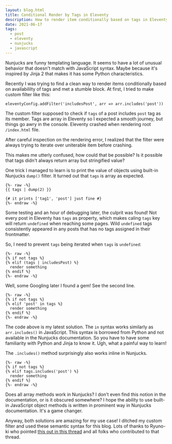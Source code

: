 ```yaml
---
layout: blog.html
title: Conditional Render by Tags in Eleventy
description: How to render item conditionally based on tags in Eleventy using Nunjucks
date: 2021-06-17
tags:
  - post
  - eleventy
  - nunjucks
  - javascript
---
```


Nunjucks are funny templating language. It seems to have a lot of unusual behavior that doesn't match with JavaScript syntax. Maybe because it's inspired by Jinja 2 that makes it has some Python characteristics.

Recently I was trying to find a clean way to render items conditionally based on availabililty of tags and met a stumble block. At first, I tried to make custom filter like this:

```nunjucks
eleventyConfig.addFilter('includesPost', arr => arr.includes('post'))
```

The custom filter supposed to check if `tags` of a post includes `post` tag as its member. Tags are array in Eleventy so I expected a smooth journey, but things go awry in the console. Eleventy crashed when rendering root `/index.html` file.

After careful inspection on the rendering error, I realized that the filter were always trying to iterate over uniterable item before crashing.

This makes me utterly confused, how could that be possible? Is it possible that tags didn't always return array but stringified value?

One trick I managed to learn is to print the value of objects using built-in Nunjucks `dump()` filter. It turned out that `tags` is array as expected.

```nunjucks
{%- raw -%}
{{ tags | dump(2) }}

{# it prints ['tag1', 'post'] just fine #}
{%- endraw -%}
```

Some testing and an hour of debugging later, the culprit was found! Not every post in Eleventy has `tags` as property, which makes caling `tags` key will return `undefined` when reaching some pages. Wild `undefined` tags consistently appeared in any posts that has no tags assigned in their frontmatter.

So, I need to prevent `tags` being iterated when `tags` is `undefined`:

```nunjucks
{%- raw -%}
{% if not tags %}
{% elif (tags | includesPost) %}
  render something
{% endif %}
{%- endraw -%}
```

Well, some Googling later I found a gem! See the second line.

```nunjucks
{%- raw -%}
{% if not tags %}
{% elif 'post' in tags %}
  render something
{% endif %}
{%- endraw -%}
```

The code above is my latest solution. The `in` syntax works similarly as `arr.includes()` in JavaScript. This syntax is borrowed from Python and not available in the Nunjucks documentation. So you have to have some familiarity with Python and Jinja to know it. Ugh, what a painful way to learn!

The `.includes()` method surprisingly also works inline in Nunjucks.

```nunjucks
{%- raw -%}
{% if not tags %}
{% elif tags.includes('post') %}
  render something
{% endif %}
{%- endraw -%}
```

Does all array methods work in Nunjucks? I don't even find this notion in the documentation, or is it obscured somewhere? I hope the ability to use built-in JavaScript object methods is written in prominent way in Nunjucks documentation. It's a game changer.

Anyway, both solutions are amazing for my use case! I ditched my custom filter and used these semantic syntax for this blog. Lots of thanks to Ryuno-ki who pointed [this out in this thread][1] and all folks who contributed to that thread.

[1]: https://github.com/11ty/eleventy/issues/524
